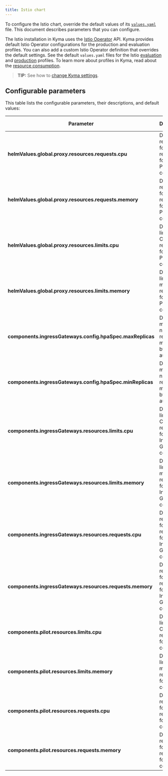 ```yaml
---
title: Istio chart
---
```


To configure the Istio chart, override the default values of its [`values.yaml`](https://github.com/kyma-project/kyma/blob/main/resources/istio-configuration/values.yaml) file. This document describes parameters that you can configure.

The Istio installation in Kyma uses the [Istio Operator](https://istio.io/docs/reference/config/istio.operator.v1alpha1/) API. Kyma provides default Istio Operator configurations for the production and evaluation profiles. You can also add a custom Istio Operator definition that overrides the default settings. See the default `values.yaml` files for the Istio [evaluation](https://github.com/kyma-project/kyma/blob/main/resources/istio/profile-evaluation.yaml) and [production](https://github.com/kyma-project/kyma/blob/main/resources/istio/profile-production.yaml) profiles. To learn more about profiles in Kyma, read about the [resource consumption](../../04-operation-guides/operations/02-install-kyma.md#choose-resource-consumption).

>**TIP:** See how to [change Kyma settings](../../04-operation-guides/operations/03-change-kyma-config-values.md).

## Configurable parameters

This table lists the configurable parameters, their descriptions, and default values:

| Parameter |  Description | Default value |
|-------|-------|:--------:|
| **helmValues.global.proxy.resources.requests.cpu** | Defines requests for CPU resources for the Proxy component. | `75m` |
| **helmValues.global.proxy.resources.requests.memory** | Defines requests for memory resources for the Proxy component. | `64Mi` |
| **helmValues.global.proxy.resources.limits.cpu** | Defines limits for CPU resources for the Proxy component. | `250m` |
| **helmValues.global.proxy.resources.limits.memory** | Defines limits for memory resources for the Proxy component. | `256Mi` |
| **components.ingressGateways.config.hpaSpec.maxReplicas** | Defines the maximum number of replicas managed by the autoscaler. | `5` |
| **components.ingressGateways.config.hpaSpec.minReplicas** | Defines the minimum number of replicas managed by the autoscaler. | `1` |
| **components.ingressGateways.resources.limits.cpu** | Defines limits for CPU resources for the Ingress Gateway component. | `200m` |
| **components.ingressGateways.resources.limits.memory** | Defines limits for memory resources for the Ingress Gateway component. | `1024Mi` |
| **components.ingressGateways.resources.requests.cpu** | Defines requests for CPU resources for the Ingress Gateway component. | `100m` |
| **components.ingressGateways.resources.requests.memory** | Defines requests for memory resources for the Ingress Gateway component.| `128Mi` |
| **components.pilot.resources.limits.cpu** | Defines limits for CPU resources for the Pilot component. | `500m` |
| **components.pilot.resources.limits.memory** | Defines limits for memory resources for the Pilot component. | `1024Mi` |
| **components.pilot.resources.requests.cpu** | Defines requests for CPU resources for the Pilot component. | `250m` |
| **components.pilot.resources.requests.memory** | Defines requests for memory resources for the Pilot component. | `512Mi` |
